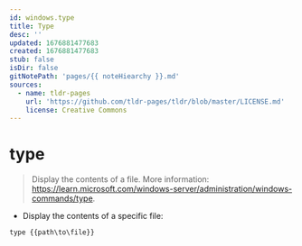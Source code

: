```yaml
---
id: windows.type
title: Type
desc: ''
updated: 1676881477683
created: 1676881477683
stub: false
isDir: false
gitNotePath: 'pages/{{ noteHiearchy }}.md'
sources:
  - name: tldr-pages
    url: 'https://github.com/tldr-pages/tldr/blob/master/LICENSE.md'
    license: Creative Commons
---
```

# type

> Display the contents of a file.
> More information: <https://learn.microsoft.com/windows-server/administration/windows-commands/type>.

- Display the contents of a specific file:

`type {{path\to\file}}`

